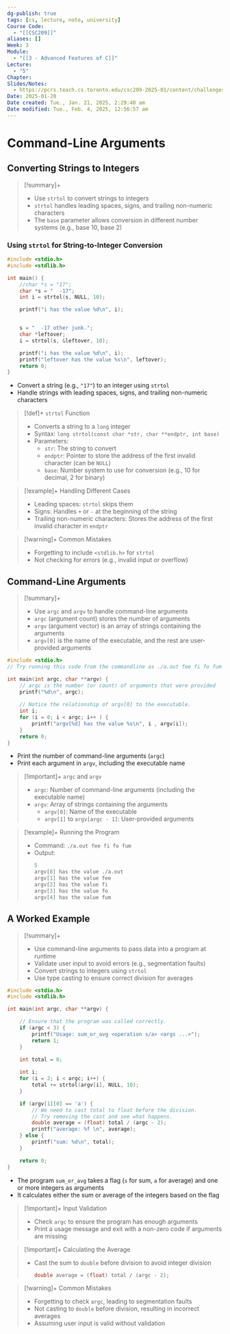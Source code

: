 ```yaml
---
dg-publish: true
tags: [cs, lecture, note, university]
Course Code:
  - "[[CSC209]]"
aliases: []
Week: 3
Module:
  - "[[3 - Advanced Features of C]]"
Lecture:
  - "5"
Chapter: 
Slides/Notes:
  - https://pcrs.teach.cs.toronto.edu/csc209-2025-01/content/challenges/118/1#video-48
Date: 2025-01-20
Date created: Tue., Jan. 21, 2025, 2:29:40 am
Date modified: Tue., Feb. 4, 2025, 12:56:57 am
---
```


# Command-Line Arguments

## Converting Strings to Integers

> [!summary]+
> - Use `strtol` to convert strings to integers
> - `strtol` handles leading spaces, signs, and trailing non-numeric characters
> - The `base` parameter allows conversion in different number systems (e.g., base 10, base 2)

### Using `strtol` for String-to-Integer Conversion

```c
#include <stdio.h>
#include <stdlib.h>

int main() {
    //char *s = "17";
    char *s = "  -17";
    int i = strtol(s, NULL, 10);

    printf("i has the value %d\n", i);


    s = "  -17 other junk.";
    char *leftover;
    i = strtol(s, &leftover, 10);

    printf("i has the value %d\n", i);
    printf("leftover has the value %s\n", leftover);
    return 0;
}
```

- Convert a string (e.g., `"17"`) to an integer using `strtol`
- Handle strings with leading spaces, signs, and trailing non-numeric characters

> [!def]+ `strtol` Function
> - Converts a string to a `long` integer
> - Syntax: `long strtol(const char *str, char **endptr, int base)`
> - Parameters:
>   - `str`: The string to convert
>   - `endptr`: Pointer to store the address of the first invalid character (can be `NULL`)
>   - `base`: Number system to use for conversion (e.g., 10 for decimal, 2 for binary)

> [!example]+ Handling Different Cases
> - Leading spaces: `strtol` skips them
> - Signs: Handles `+` or `-` at the beginning of the string
> - Trailing non-numeric characters: Stores the address of the first invalid character in `endptr`

> [!warning]+ Common Mistakes
> - Forgetting to include `<stdlib.h>` for `strtol`
> - Not checking for errors (e.g., invalid input or overflow)

## Command-Line Arguments

> [!summary]+
> - Use `argc` and `argv` to handle command-line arguments
> - `argc` (argument count) stores the number of arguments
> - `argv` (argument vector) is an array of strings containing the arguments
> - `argv[0]` is the name of the executable, and the rest are user-provided arguments

```c title:args_example.c
#include <stdio.h>
// Try running this code from the commandline as ./a.out fee fi fo fum 

int main(int argc, char **argv) {
    // argc is the number (or count) of arguments that were provided
    printf("%d\n", argc);
 
    // Notice the relationship of argv[0] to the executable.
    int i;	
    for (i = 0; i < argc; i++ ) {
        printf("argv[%d] has the value %s\n", i , argv[i]);
    }
    return 0;
}
```

- Print the number of command-line arguments (`argc`)
- Print each argument in `argv`, including the executable name

> [!important]+ `argc` and `argv`
> - `argc`: Number of command-line arguments (including the executable name)
> - `argv`: Array of strings containing the arguments
>     - `argv[0]`: Name of the executable
>     - `argv[1]` to `argv[argc - 1]`: User-provided arguments

> [!example]+ Running the Program
> - Command: `./a.out fee fi fo fum`
> - Output:
>     ```c
>     5
>     argv[0] has the value ./a.out
>     argv[1] has the value fee
>     argv[2] has the value fi
>     argv[3] has the value fo
>     argv[4] has the value fum
>     ```

## A Worked Example

> [!summary]+
> - Use command-line arguments to pass data into a program at runtime
> - Validate user input to avoid errors (e.g., segmentation faults)
> - Convert strings to integers using `strtol`
> - Use type casting to ensure correct division for averages

```c title:sum_or_avg.c
#include <stdio.h>
#include <stdlib.h>

int main(int argc, char **argv) {

    // Ensure that the program was called correctly.
    if (argc < 3) {
        printf("Usage: sum_or_avg <operation s/a> <args ...>");
        return 1;
    }

    int total = 0;
    
    int i;
    for (i = 2; i < argc; i++) {
        total += strtol(argv[i], NULL, 10);
    }

    if (argv[1][0] == 'a') {
        // We need to cast total to float before the division.
        // Try removing the cast and see what happens.
        double average = (float) total / (argc - 2);
        printf("average: %f \n", average);
    } else {
        printf("sum: %d\n", total);
    }

    return 0;
}
```

- The program `sum_or_avg` takes a flag (`s` for sum, `a` for average) and one or more integers as arguments
- It calculates either the sum or average of the integers based on the flag

> [!important]+ Input Validation
> - Check `argc` to ensure the program has enough arguments
> - Print a usage message and exit with a non-zero code if arguments are missing

> [!important]+ Calculating the Average
> - Cast the sum to `double` before division to avoid integer division
>     ```c
>     double average = (float) total / (argc - 2);
>     ```

> [!warning]+ Common Mistakes
> - Forgetting to check `argc`, leading to segmentation faults
> - Not casting to `double` before division, resulting in incorrect averages
> - Assuming user input is valid without validation
